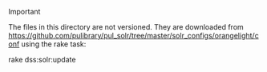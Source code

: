 Important

The files in this directory are not versioned. They are downloaded from https://github.com/pulibrary/pul_solr/tree/master/solr_configs/orangelight/conf using the rake task:

rake dss:solr:update
